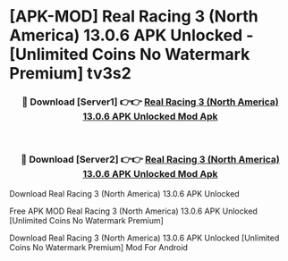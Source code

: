 # [APK-MOD] Real Racing 3 (North America) 13.0.6 APK Unlocked - [Unlimited Coins No Watermark Premium] tv3s2



<div align="center">
<h3>🔴 Download [Server1] 👉👉 <a href="https://momento.my/?title=Real_Racing_3_(North_America)_13.0.6_APK_Unlocked">Real Racing 3 (North America) 13.0.6 APK Unlocked Mod Apk</a></h3><br>

<h3>🔴 Download [Server2] 👉👉 <a href="https://momento.my/?title=Real_Racing_3_(North_America)_13.0.6_APK_Unlocked">Real Racing 3 (North America) 13.0.6 APK Unlocked Mod Apk</a></h3>
</div>



Download Real Racing 3 (North America) 13.0.6 APK Unlocked 

Free APK MOD Real Racing 3 (North America) 13.0.6 APK Unlocked [Unlimited Coins No Watermark Premium]

Download Real Racing 3 (North America) 13.0.6 APK Unlocked [Unlimited Coins No Watermark Premium] Mod For Android
